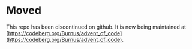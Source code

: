 # Moved
This repo has been discontinued on github. It is now being maintained at [https://codeberg.org/Burnus/advent_of_code](https://codeberg.org/Burnus/advent_of_code).
